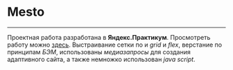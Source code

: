 # **Mesto**

------

Проектная работа разработана в **Яндекс.Практикум**. Просмотреть работу можно [здесь](https://ilzira-mur.github.io/mesto/index.html).
Выстраивание сетки по и _grid_ и _flex_, верстание по принципам _БЭМ_, использованы _медиазапросы_ для создания адаптивного сайта, а также немножко использован _java script_.
